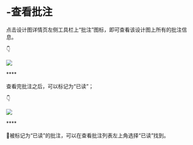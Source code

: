 # -查看批注

点击设计图详情页左侧工具栏上“批注”图标，即可查看该设计图上所有的批注信息。 

👇

![](https://images-cdn.shimo.im/X61dsmPxbDkTQycM/2.png!thumbnail)

\*\*\*\*

查看完批注之后，可以标记为“已读”；

👇

![](https://images-cdn.shimo.im/RN6Wv1zM0AoZpsQ0/3.gif)

\*\*\*\*

💌被标记为“已读”的批注，可以在查看批注列表左上角选择“已读”找到。



